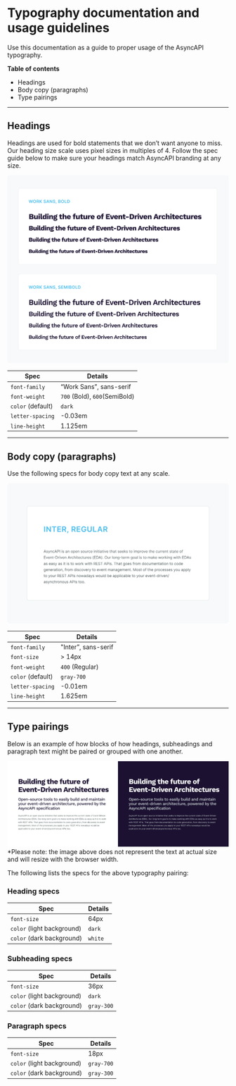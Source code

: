 # Typography documentation and usage guidelines
Use this documentation as a guide to proper usage of the AsyncAPI typography.

**Table of contents**
- Headings
- Body copy (paragraphs)
- Type pairings

---

## Headings
Headings are used for bold statements that we don’t want anyone to miss. Our heading size scale uses pixel sizes in multiples of 4. Follow the spec guide below to make sure your headings match AsyncAPI branding at any size.

![Headings example](./assets/typography-headings.png)

| Spec | Details |
| --- | --- |
| `font-family` | “Work Sans”, sans-serif |
| `font-weight` | `700` (Bold), `600`(SemiBold) |
| `color` (default) | `dark` |
| `letter-spacing` | -0.03em |
| `line-height` | 1.125em |

---

## Body copy (paragraphs)
Use the following specs for body copy text at any scale.

![Body copy example](./assets/typography-paragraph.png)

| Spec | Details |
| --- | --- |
| `font-family` | "Inter”, sans-serif |
| `font-size` | > 14px |
| `font-weight` | `400` (Regular) |
| `color` (default) | `gray-700` |
| `letter-spacing` | -0.01em |
| `line-height` | 1.625em |

---

## Type pairings
Below is an example of how blocks of how headings, subheadings and paragraph text might be paired or grouped with one another.

![Type pairings example](./assets/typography-pairings.jpg)
*Please note: the image above does not represent the text at actual size and will resize with the browser width.

The following lists the specs for the above typography pairing:

### Heading specs
| Spec | Details |
| --- | --- |
| `font-size` | 64px |
| `color` (light background) | `dark` |
| `color` (dark background) | `white` |

### Subheading specs
| Spec | Details |
| --- | --- |
| `font-size` | 36px |
| `color` (light background) | `dark` |
| `color` (dark background) | `gray-300` |

### Paragraph specs
| Spec | Details |
| --- | --- |
| `font-size` | 18px |
| `color` (light background) | `gray-700` |
| `color` (dark background) | `gray-300` |